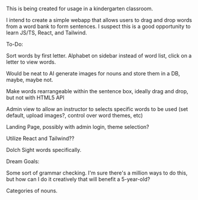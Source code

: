 This is being created for usage in a kindergarten classroom.

I intend to create a simple webapp that allows users to drag and drop words from a word bank to form sentences. I suspect this is a good opportunity to learn JS/TS, React, and Tailwind.

To-Do: 

Sort words by first letter. Alphabet on sidebar instead of word list, click on a letter to view words.

Would be neat to AI generate images for nouns and store them in a DB, maybe, maybe not.

Make words rearrangeable within the sentence box, ideally drag and drop, but not with HTML5 API

Admin view to allow an instructor to selects specific words to be used (set default, upload images?, control over word themes, etc)

Landing Page, possibly with admin login, theme selection?

Utilize React and Tailwind??

Dolch Sight words specifically.

Dream Goals: 

Some sort of grammar checking. I'm sure there's a million ways to do this, but how can I do it creatively that will benefit a 5-year-old? 

Categories of nouns.
